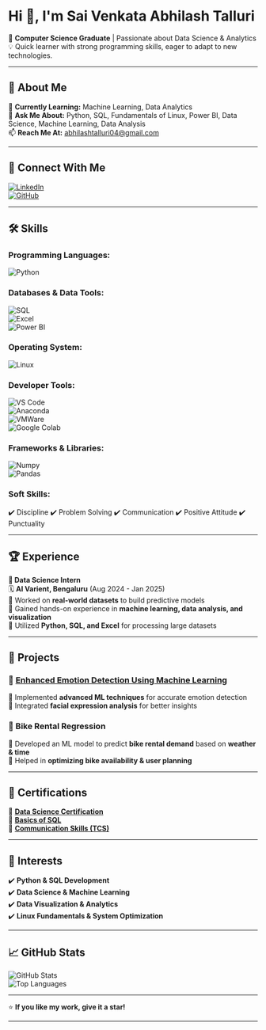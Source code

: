 # Hi 👋, I'm Sai Venkata Abhilash Talluri  

🎯 **Computer Science Graduate** | Passionate about Data Science & Analytics  
💡 Quick learner with strong programming skills, eager to adapt to new technologies.  

---

## 🚀 About Me  
🌱 **Currently Learning:** Machine Learning, Data Analytics  
💬 **Ask Me About:** Python, SQL, Fundamentals of Linux, Power BI, Data Science, Machine Learning, Data Analysis  
📫 **Reach Me At:** [abhilashtalluri04@gmail.com](mailto:abhilashtalluri04@gmail.com)  

---

## 🔗 Connect With Me  
[![LinkedIn](https://img.shields.io/badge/LinkedIn-blue?logo=linkedin)](https://www.linkedin.com/in/sai-venkat-abhilash-talluri-5086b32a7/)  
[![GitHub](https://img.shields.io/badge/GitHub-black?logo=github)](https://github.com/Abhilash10011)  

---

## 🛠️ Skills  

### **Programming Languages:**  
![Python](https://img.shields.io/badge/Python-3776AB?logo=python&logoColor=white)  

### **Databases & Data Tools:**  
![SQL](https://img.shields.io/badge/SQL-CC2927?logo=microsoft-sql-server&logoColor=white)  
![Excel](https://img.shields.io/badge/Excel-217346?logo=microsoft-excel&logoColor=white)  
![Power BI](https://img.shields.io/badge/Power%20BI-F2C811?logo=power-bi&logoColor=black)  

### **Operating System:**  
![Linux](https://img.shields.io/badge/Linux-FCC624?logo=linux&logoColor=black)  

### **Developer Tools:**  
![VS Code](https://img.shields.io/badge/VS%20Code-007ACC?logo=visual-studio-code&logoColor=white)  
![Anaconda](https://img.shields.io/badge/Anaconda-44A833?logo=anaconda&logoColor=white)  
![VMWare](https://img.shields.io/badge/VMWare-607078?logo=vmware&logoColor=white)  
![Google Colab](https://img.shields.io/badge/Google%20Colab-F9AB00?logo=google-colab&logoColor=black)  

### **Frameworks & Libraries:**  
![Numpy](https://img.shields.io/badge/Numpy-013243?logo=numpy&logoColor=white)  
![Pandas](https://img.shields.io/badge/Pandas-150458?logo=pandas&logoColor=white)  

### **Soft Skills:**  
✔️ Discipline ✔️ Problem Solving ✔️ Communication ✔️ Positive Attitude ✔️ Punctuality  

---

## 🏆 Experience  

**📌 Data Science Intern**  
🗓️ **AI Varient, Bengaluru** (Aug 2024 - Jan 2025)  
🔹 Worked on **real-world datasets** to build predictive models  
🔹 Gained hands-on experience in **machine learning, data analysis, and visualization**  
🔹 Utilized **Python, SQL, and Excel** for processing large datasets  

---

## 🚀 Projects  

### **📌 [Enhanced Emotion Detection Using Machine Learning](https://github.com/Abhilash10011/Batch183Major)**  
🔹 Implemented **advanced ML techniques** for accurate emotion detection  
🔹 Integrated **facial expression analysis** for better insights  

### **📌 Bike Rental Regression**  
🔹 Developed an ML model to predict **bike rental demand** based on **weather & time**  
🔹 Helped in **optimizing bike availability & user planning**  

---

## 📜 Certifications  
📌 **[Data Science Certification](https://drive.google.com/file/d/1tkzpo9HqCTNh_Pb1jixwyhNqYnHq41PA/view?usp=drivesdk)**  
📌 **[Basics of SQL](https://drive.google.com/file/d/1Mi3jq1ja97osWgqv8SDQgFbjh40wcvEY/view?usp=drivesdk)**  
📌 **[Communication Skills (TCS)](https://drive.google.com/file/d/18wCgIFJrPQslawnVB1bERmlfdcmSpqlN/view?usp=drivesdk)**  

---

## 🎯 Interests  
✔️ **Python & SQL Development**  
✔️ **Data Science & Machine Learning**  
✔️ **Data Visualization & Analytics**  
✔️ **Linux Fundamentals & System Optimization**  

---

## 📈 GitHub Stats  
![GitHub Stats](https://github-readme-stats.vercel.app/api?username=Abhilash10011&show_icons=true&theme=tokyonight)  
![Top Languages](https://github-readme-stats.vercel.app/api/top-langs/?username=Abhilash10011&layout=compact&theme=tokyonight)  

---

⭐ **If you like my work, give it a star!**  

---
